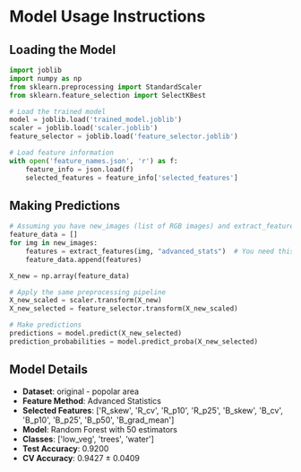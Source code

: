 # Model Usage Instructions

## Loading the Model
```python
import joblib
import numpy as np
from sklearn.preprocessing import StandardScaler
from sklearn.feature_selection import SelectKBest

# Load the trained model
model = joblib.load('trained_model.joblib')
scaler = joblib.load('scaler.joblib')
feature_selector = joblib.load('feature_selector.joblib')

# Load feature information
with open('feature_names.json', 'r') as f:
    feature_info = json.load(f)
    selected_features = feature_info['selected_features']
```

## Making Predictions
```python
# Assuming you have new_images (list of RGB images) and extract_features function
feature_data = []
for img in new_images:
    features = extract_features(img, "advanced_stats")  # You need this function
    feature_data.append(features)

X_new = np.array(feature_data)

# Apply the same preprocessing pipeline
X_new_scaled = scaler.transform(X_new)
X_new_selected = feature_selector.transform(X_new_scaled)

# Make predictions
predictions = model.predict(X_new_selected)
prediction_probabilities = model.predict_proba(X_new_selected)
```

## Model Details
- **Dataset**: original - popolar area
- **Feature Method**: Advanced Statistics
- **Selected Features**: ['R_skew', 'R_cv', 'R_p10', 'R_p25', 'B_skew', 'B_cv', 'B_p10', 'B_p25', 'B_p50', 'B_grad_mean']
- **Model**: Random Forest with 50 estimators
- **Classes**: ['low_veg', 'trees', 'water']
- **Test Accuracy**: 0.9200
- **CV Accuracy**: 0.9427 ± 0.0409
